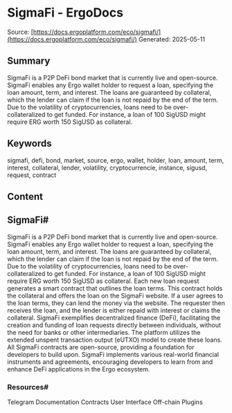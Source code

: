 # SigmaFi - ErgoDocs
Source: [https://docs.ergoplatform.com/eco/sigmafi/](https://docs.ergoplatform.com/eco/sigmafi/)
Generated: 2025-05-11

## Summary
SigmaFi is a P2P DeFi bond market that is currently live and open-source. SigmaFi enables any Ergo wallet holder to request a loan, specifying the loan amount, term, and interest. The loans are guaranteed by collateral, which the lender can claim if the loan is not repaid by the end of the term. Due to the volatility of cryptocurrencies, loans need to be over-collateralized to get funded. For instance, a loan of 100 SigUSD might require ERG worth 150 SigUSD as collateral.

## Keywords
sigmafi, defi, bond, market, source, ergo, wallet, holder, loan, amount, term, interest, collateral, lender, volatility, cryptocurrencie, instance, sigusd, request, contract

## Content
## SigmaFi#
SigmaFi is a P2P DeFi bond market that is currently live and open-source.
SigmaFi enables any Ergo wallet holder to request a loan, specifying the loan amount, term, and interest. The loans are guaranteed by collateral, which the lender can claim if the loan is not repaid by the end of the term. Due to the volatility of cryptocurrencies, loans need to be over-collateralized to get funded. For instance, a loan of 100 SigUSD might require ERG worth 150 SigUSD as collateral.
Each new loan request generates a smart contract that outlines the loan terms. This contract holds the collateral and offers the loan on the SigmaFi website. If a user agrees to the loan terms, they can lend the money via the website. The requester then receives the loan, and the lender is either repaid with interest or claims the collateral.
SigmaFi exemplifies decentralized finance (DeFi), facilitating the creation and funding of loan requests directly between individuals, without the need for banks or other intermediaries.
The platform utilizes the extended unspent transaction output (eUTXO) model to create these loans. All SigmaFi contracts are open-source, providing a foundation for developers to build upon. SigmaFi implements various real-world financial instruments and agreements, encouraging developers to learn from and enhance DeFi applications in the Ergo ecosystem.

### Resources#
Telegram
Documentation
Contracts
User Interface
Off-chain Plugins
